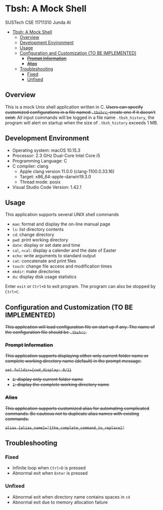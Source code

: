 # Tbsh: A Mock Shell

SUSTech CSE 11711310 Junda AI

- [Tbsh: A Mock Shell](#tbsh-a-mock-shell)
  - [Overview](#overview)
  - [Development Environment](#development-environment)
  - [Usage](#usage)
  - [Configuration and Customization (TO BE IMPLEMENTED)](#configuration-and-customization-to-be-implemented)
    - [~~Prompt Information~~](#sprompt-informations)
    - [~~Alias~~](#saliass)
  - [Troubleshooting](#troubleshooting)
    - [Fixed](#fixed)
    - [Unfixed](#unfixed)

## Overview

This is a mock Unix shell application written in C. ~~Users can specify customized configurations in a file named `.tbshrc`, create one if it doesn't exist.~~ All input commands will be logged in a file name `.tbsh_history`, the program will alert on startup when the size of `.tbsh_history` exceeds 1 MB.

## Development Environment

- Operating system: macOS 10.15.3
- Processor: 2.3 GHz Dual-Core Intel Core i5
- Programming Language: C
- C compiler: clang
  - Apple clang version 11.0.0 (clang-1100.0.33.16)
  - Target: x86_64-apple-darwin19.3.0
  - Thread mode: posix
- Visual Studio Code Version: 1.42.1

## Usage

This application supports several UNIX shell commands

- `man`: format and display the on-line manual page
- `ls`: list directory contents
- `cd`: change directory
- `pwd`: print working directory
- `date`: display or set date and time
- `cal`, `ncal`: display a calender and the date of Easter
- `echo`: write arguments to standard output
- `cat`: concatenate and print files
- `touch`: change file access and modification times
- `mkdir`: make directories
- `du`: display disk usage statistics

Enter `exit` or `Ctrl+D` to exit program. The program can also be stopped by `Ctrl+C`.

## Configuration and Customization (TO BE IMPLEMENTED)

~~This application will load configuration file on start up if any. The name of the configuration file should be `.tbshrc`.~~

### ~~Prompt Information~~

~~This application supports displaying either only current folder name or complete working directory name (default) in the prompt message.~~

~~`set fulldir={cwd_display: 0/1}`~~

- ~~`0`: display only current folder name~~
- ~~`1`: display the complete working directory name~~

### ~~Alias~~

~~This application supports customized alias for automating complicated commands. Be cautious not to duplicate alias names with existing commands.~~

~~`alias {alias_name}="{the_complete_command_to_replace}"`~~

## Troubleshooting

### Fixed

- Infinite loop when `Ctrl+D` is pressed
- Abnormal exit when `Enter` is pressed

### Unfixed

- Abnormal exit when directory name contains spaces in `cd`
- Abnormal exit due to memory allocation failure
